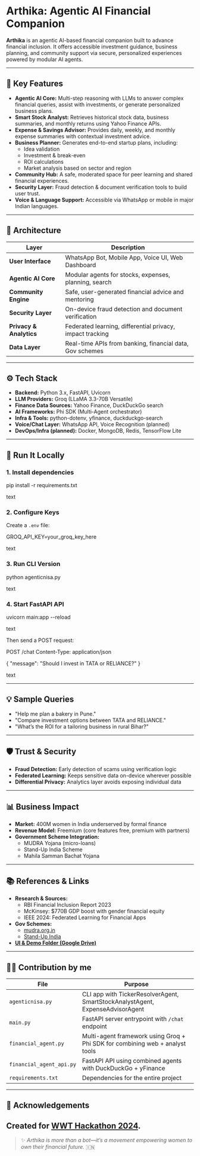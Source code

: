 # Arthika: Agentic AI Financial Companion 

**Arthika** is an agentic AI-based financial companion built to advance financial inclusion. It offers accessible investment guidance, business planning, and community support via secure, personalized experiences powered by modular AI agents.

---

## 🌟 Key Features

- **Agentic AI Core:** Multi-step reasoning with LLMs to answer complex financial queries, assist with investments, or generate personalized business plans.
- **Smart Stock Analyst:** Retrieves historical stock data, business summaries, and monthly returns using Yahoo Finance APIs.
- **Expense & Savings Advisor:** Provides daily, weekly, and monthly expense summaries with contextual investment advice.
- **Business Planner:** Generates end-to-end startup plans, including:
  - Idea validation
  - Investment & break-even
  - ROI calculations
  - Market analysis based on sector and region
- **Community Hub:** A safe, moderated space for peer learning and shared financial experiences.
- **Security Layer:** Fraud detection & document verification tools to build user trust.
- **Voice & Language Support:** Accessible via WhatsApp or mobile in major Indian languages.

---

## 🧠 Architecture

| Layer                   | Description                                                                                     |
|-------------------------|-------------------------------------------------------------------------------------------------|
| **User Interface**      | WhatsApp Bot, Mobile App, Voice UI, Web Dashboard                                               |
| **Agentic AI Core**     | Modular agents for stocks, expenses, planning, search                                           |
| **Community Engine**    | Safe, user-generated financial advice and mentoring                                             |
| **Security Layer**      | On-device fraud detection and document verification                                             |
| **Privacy & Analytics** | Federated learning, differential privacy, impact tracking                                       |
| **Data Layer**          | Real-time APIs from banking, financial data, Gov schemes                                        |

---

## ⚙️ Tech Stack

- **Backend:** Python 3.x, FastAPI, Uvicorn
- **LLM Providers:** Groq (LLaMA 3.3-70B Versatile)
- **Finance Data Sources:** Yahoo Finance, DuckDuckGo search
- **AI Frameworks:** Phi SDK (Multi-Agent orchestrator)
- **Infra & Tools:** python-dotenv, yfinance, duckduckgo-search
- **Voice/Chat Layer:** WhatsApp API, Voice Recognition (planned)
- **DevOps/Infra (planned):** Docker, MongoDB, Redis, TensorFlow Lite

---

## 🚀 Run It Locally

### 1. Install dependencies

pip install -r requirements.txt

text

### 2. Configure Keys

Create a `.env` file:

GROQ_API_KEY=your_groq_key_here

text

### 3. Run CLI Version

python agenticnisa.py

text

### 4. Start FastAPI API

uvicorn main:app --reload

text

Then send a POST request:

POST /chat
Content-Type: application/json

{
"message": "Should I invest in TATA or RELIANCE?"
}

text

---

## 💡 Sample Queries

- "Help me plan a bakery in Pune."
- "Compare investment options between TATA and RELIANCE."
- "What’s the ROI for a tailoring business in rural Bihar?"

---

## 🛡️ Trust & Security

- **Fraud Detection:** Early detection of scams using verification logic
- **Federated Learning:** Keeps sensitive data on-device wherever possible
- **Differential Privacy:** Analytics layer avoids exposing individual data

---

## 📊 Business Impact

- **Market:** 400M women in India underserved by formal finance
- **Revenue Model:** Freemium (core features free, premium with partners)
- **Government Scheme Integration:**
  - MUDRA Yojana (micro-loans)
  - Stand-Up India Scheme
  - Mahila Samman Bachat Yojana

---

## 📚 References & Links

- **Research & Sources:**
  - RBI Financial Inclusion Report 2023
  - McKinsey: $770B GDP boost with gender financial equity
  - IEEE 2024: Federated Learning for Financial Apps
- **Gov Schemes:**
  - [mudra.org.in](https://www.mudra.org.in)
  - [Stand-Up India](https://www.standupmitra.in/)
- **[UI & Demo Folder (Google Drive)](https://drive.google.com/drive/folders/1NMd0AX4iM-kixAR49x-YaNtg699zV748?usp=sharing)**

---

## 👩‍💻 Contribution by me

| File | Purpose |
|------|---------|
| `agenticnisa.py` | CLI app with TickerResolverAgent, SmartStockAnalystAgent, ExpenseAdvisorAgent |
| `main.py`        | FastAPI server entrypoint with `/chat` endpoint |
| `financial_agent.py` | Multi-agent framework using Groq + Phi SDK for combining web + analyst tools |
| `financial_agent_api.py` | FastAPI API using combined agents with DuckDuckGo + yFinance |
| `requirements.txt` | Dependencies for the entire project |

---

## 🤝 Acknowledgements

Created for [WWT Hackathon 2024](https://wwt.com/). 
---

> ✨ *Arthika is more than a bot—it’s a movement empowering women to own their financial future.* 🇮🇳
